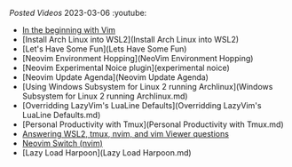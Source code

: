 _Posted Videos_
  2023-03-06
  :youtube:

  - [In the beginning with Vim](vim-in-the-beginning)
  - [Install Arch Linux into WSL2](Install Arch Linux into WSL2)
  - [Let's Have Some Fun](Lets Have Some Fun)
  - [Neovim Environment Hopping](NeoVim Environment Hopping)
  - [Neovim Experimental Noice plugin](experimental noice)
  - [Neovim Update Agenda](Neovim Update Agenda)
  - [Using Windows Subsystem for Linux 2 running Archlinux](Windows Subsystem for Linux 2 running Archlinux.md)
  - [Overridding LazyVim's LuaLine Defaults](Overridding LazyVim's LuaLine Defaults.md)
  - [Personal Productivity with Tmux](Personal Productivity with Tmux.md)
  - [Answering WSL2, tmux, nvim, and vim Viewer questions](Answering-WSL2-tmux-nvim-and-vim-Viewer-questions.md)
  - [Neovim Switch (nvim)](neovim-switcher)
  - [Lazy Load Harpoon](Lazy Load Harpoon.md)

